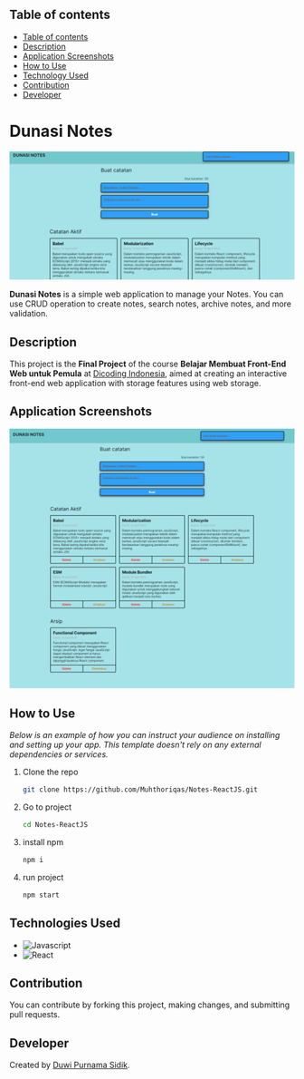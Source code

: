 ## Table of contents

- [Table of contents](#table-of-contents)
- [Description](#description)
- [Application Screenshots](#application-screenshots)
- [How to Use](#how-to-use)
- [Technology Used](#technology-used)
- [Contribution](#contribution)
- [Developer](#developer)

# Dunasi Notes

![Project Image](/img/app.png)

**Dunasi Notes** is a simple web application to manage your Notes. You can use CRUD operation to create notes, search notes, archive notes, and more validation.

## Description

This project is the **Final Project** of the course **Belajar Membuat Front-End Web untuk Pemula** at [Dicoding Indonesia](https://www.dicoding.com/), aimed at creating an interactive front-end web application with storage features using web storage.

## Application Screenshots

![App Screenshot](/img/ss.png)

## How to Use

_Below is an example of how you can instruct your audience on installing and setting up your app. This template doesn't rely on any external dependencies or services._

1. Clone the repo
   ```sh
   git clone https://github.com/Muhthoriqas/Notes-ReactJS.git
   ```
2. Go to project
   ```sh
   cd Notes-ReactJS
   ```
3. install npm
   ```sh
   npm i
   ```
4. run project
   ```sh
   npm start
   ```

## Technologies Used

- ![Javascript](https://img.shields.io/badge/Javascript-fff?style=for-the-badge&logo=Javascript)
- ![React](https://img.shields.io/badge/React-fff?style=for-the-badge&logo=React)

## Contribution

You can contribute by forking this project, making changes, and submitting pull requests.

## Developer

Created by [Duwi Purnama Sidik](https://github.com/dunasi4139).
